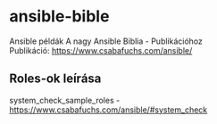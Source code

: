 # ansible-bible
Ansible példák A nagy Ansible Biblia - Publikációhoz  
Publikáció: https://www.csabafuchs.com/ansible/  
## Roles-ok leírása
system_check_sample_roles - https://www.csabafuchs.com/ansible/#system_check
